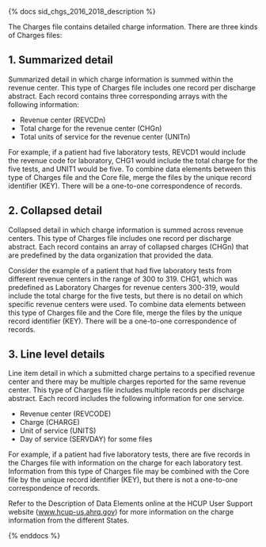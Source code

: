 {% docs sid_chgs_2016_2018_description %}

The Charges file contains detailed charge information. There are three kinds of Charges files:

## 1. Summarized detail

Summarized detail in which charge information is summed within the revenue center. This type of Charges file includes one record per discharge abstract. Each record contains three corresponding arrays with the following information:

- Revenue center (REVCDn)
- Total charge for the revenue center (CHGn)
- Total units of service for the revenue center (UNITn)

For example, if a patient had five laboratory tests, REVCD1 would include the revenue code for laboratory, CHG1 would include the total charge for the five tests, and UNIT1 would be five. To combine data elements between this type of Charges file and the Core file, merge the files by the unique record identifier (KEY). There will be a one-to-one correspondence of records.

## 2. Collapsed detail

Collapsed detail in which charge information is summed across revenue centers. This type of Charges file includes one record per discharge abstract. Each record contains an array of collapsed charges (CHGn) that are predefined by the data organization that provided the data.

Consider the example of a patient that had five laboratory tests from different revenue centers in the range of 300 to 319. CHG1, which was predefined as Laboratory Charges for revenue centers 300-319, would include the total charge for the five tests, but there is no detail on which specific revenue centers were used. To combine data elements between this type of Charges file and the Core file, merge the files by the unique record identifier (KEY). There will be a one-to-one correspondence of records.

## 3. Line level details

Line item detail in which a submitted charge pertains to a specified revenue center and there may be multiple charges reported for the same revenue center. This type of Charges file includes multiple records per discharge abstract. Each record includes the following information for one service.

- Revenue center (REVCODE)
- Charge (CHARGE)
- Unit of service (UNITS)
- Day of service (SERVDAY) for some files

For example, if a patient had five laboratory tests, there are five records in the Charges file with information on the charge for each laboratory test. Information from this type of Charges file may be combined with the Core file by the unique record identifier (KEY), but there is not a one-to-one correspondence of records.

Refer to the Description of Data Elements online at the HCUP User Support website (www.hcup-us.ahrq.gov) for more information on the charge information from the different States.

{% enddocs %}
